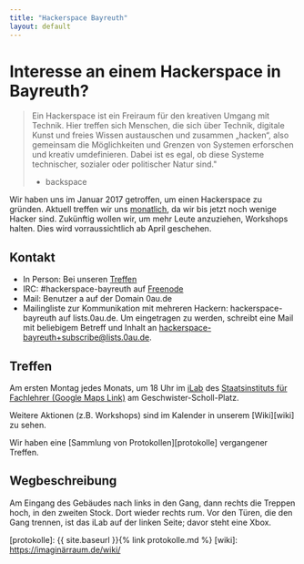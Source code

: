 ```yaml
---
title: "Hackerspace Bayreuth"
layout: default
---
```

# Interesse an einem Hackerspace in Bayreuth?
> Ein Hackerspace ist ein Freiraum für den kreativen Umgang mit Technik. Hier
> treffen sich Menschen, die sich über Technik, digitale Kunst und freies
> Wissen austauschen und zusammen „hacken“, also gemeinsam die Möglichkeiten
> und Grenzen von Systemen erforschen und kreativ umdefinieren. Dabei ist es
> egal, ob diese Systeme technischer, sozialer oder politischer Natur sind."
>
> - backspace

Wir haben uns im Januar 2017 getroffen, um einen Hackerspace zu gründen.
Aktuell treffen wir uns [monatlich](#treffen), da wir bis jetzt noch wenige
Hacker sind. Zukünftig wollen wir, um mehr Leute anzuziehen, Workshops halten.
Dies wird vorraussichtlich ab April geschehen.

## Kontakt

- In Person: Bei unseren [Treffen](#treffen)
- IRC: #hackerspace-bayreuth auf [Freenode](irc://irc.freenode.net)
- Mail: Benutzer a auf der Domain 0au.de
- Mailingliste zur Kommunikation mit mehreren Hackern: hackerspace-bayreuth auf
  lists.0au.de. Um eingetragen zu werden, schreibt eine Mail mit beliebigem
  Betreff und Inhalt an
  [hackerspace-bayreuth+subscribe@lists.0au.de](mailto://hackerspace-bayreuth+subscribe@lists.0au.de). 

## Treffen
Am ersten Montag jedes Monats, um 18 Uhr im [iLab](#wegbeschreibung) des
[Staatsinstituts für Fachlehrer (Google Maps Link)][map] am
Geschwister-Scholl-Platz.

Weitere Aktionen (z.B. Workshops) sind im Kalender in unserem [Wiki][wiki] zu
sehen.

Wir haben eine [Sammlung von Protokollen][protokolle] vergangener Treffen.

## Wegbeschreibung
Am Eingang des Gebäudes nach links in den Gang, dann rechts die Treppen hoch,
in den zweiten Stock. Dort wieder rechts rum. Vor den Türen, die den Gang
trennen, ist das iLab auf der linken Seite; davor steht eine Xbox.

[map]: https://www.google.de/maps/place/Geschwister-Scholl-Platz+3,+95445+Bayreuth/@49.94829,11.5493186,17z/data=!3m1!4b1!4m5!3m4!1s0x47a1a2a5685d4085:0x82807222115f18bf!8m2!3d49.94829!4d11.55062
[protokolle]: {{ site.baseurl }}{% link protokolle.md %}
[wiki]: https://imaginärraum.de/wiki/
